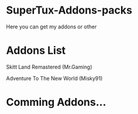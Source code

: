 # SuperTux-Addons-packs
Here you can get my addons or other

# Addons List

Skitt Land Remastered (Mr.Gaming)

Adventure To The New World (Misky91)

# Comming Addons...
